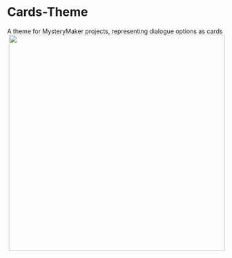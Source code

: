 # Cards-Theme
A theme for MysteryMaker projects, representing dialogue options as cards
<img src="https://user-images.githubusercontent.com/57133330/162634727-5a59c98d-55b9-46e2-9edf-4513bfa273b7.png" height=500 align="right"/>
